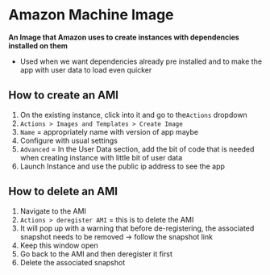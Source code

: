 # Amazon Machine Image
**An Image that Amazon uses to create instances with dependencies installed on them**
- Used when we want dependencies already pre installed and to make the app with user data to load even quicker

## How to create an AMI
1. On the existing instance, click into it and go to the`Actions` dropdown
2. `Actions > Images and Templates > Create Image`
3. `Name` = appropriately name with version of app maybe
4. Configure with usual settings
5. `Advanced` = In the User Data section, add the bit of code that is needed when creating instance with little bit of user data
6. Launch Instance and use the public ip address to see the app

## How to delete an AMI
1. Navigate to the AMI
2. `Actions > deregister AMI` = this is to delete the AMI
3. It will pop up with a warning that before de-registering, the associated snapshot needs to be removed -> follow the snapshot link
4. Keep this window open
5. Go back to the AMI and then deregister it first
6. Delete the associated snapshot

